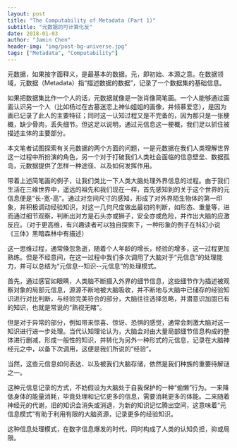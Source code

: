 ```yaml
---
layout: post
title: "The Computability of Metadata (Part 1)"
subtitle: "元数据的可计算化反"
date: 2018-01-03
author: "Jamin Chen"
header-img: "img/post-bg-universe.jpg"
tags: ["Metadata", "Computability"]
---
```


元数据，如果按字面释义，是最基本的数据。元，即初始、本源之意。在数据领域，元数据（Metadata）指“描述数据的数据”，记录了一个数据集的基础信息。

如果把数据集比作一个人的话，元数据就像是一张肖像简笔画。一个人能够通过画面认识另一个人（比如杨过在古墓迷恋上神仙姐姐的画像，并倾慕爱恋），是因为画已记录了此人的主要特征；同时这一认知过程又是不完备的，因为那只是一张梗概，缺少骨肉，丢失细节。但这足以说明，通过元信息这一梗概，我们足以抓住被描述主体的主要部分。

本文笔者试图探索有关元数据的两个方面的问题，一是元数据在我们人类理解世界这一过程中所扮演的角色，另一个对于打破我们人类社会面临的信息壁垒、数据孤岛，元数据提供了怎样一种途径、以及如何发挥作用。

带着上述简笔画的例子，让我们类比一下人类大脑处理外界信息的过程。由于我们生活在三维世界中，遥远的祖先和我们现在一样，首先感知到的关于这个世界的元信息便是“长-宽-高”。通过对空间尺寸的感知，形成了对外界陌生物体的第一印象，并积极调动经验知识，对这一几何尺度做出最初的判断，如形态、重量等，进而通过细节观察，判断出对方是石头亦或狮子，安全亦或危险，并作出大脑的应激反应。（对于更高维，有兴趣读者可以独自探索下，一种形象的例子在科幻小说《三体》黑暗森林中有描述）

这一思维过程，通常倏忽急逝，随着个人年龄的增长，经验的增多，这一过程更加熟练。但是不经意间，在这一过程中我们多次调用了大脑对于“元信息”的处理能力，并可以总结为“元信息--知识--元信息”的处理模式。

首先，通过感官如眼睛，人类脑不断摄入外界的细节信息，这些细节作为描述被观察对象的局部元信息，源源不断地被大脑吸收，并不断地与大脑中已储存的经验知识进行对比判断，与经验完美符合的部分，大脑往往选择忽略，并潜意识加固已有的知识，也就是常说的“熟视无睹”。

但是对于异常的部分，例如带来惊喜、惊讶、恐惧的感觉，通常会刺激大脑对这一知识进行进一步处理。当代认知理论认为，大脑会对由大量局部细节信息构成的整体进行删减，形成一般性的知识，并转化为另外一种形式的元信息，记录在大脑神经元之中，以备下次调用，这便是我们所说的“经验”。

当然，这些元信息如何表达、以及被我们大脑存储，依然是我们种族的重要待解谜之一。

这种元信息记录的方式，不妨假设为大脑处于自我保护的一种“偷懒”行为。一来降低身体的能量消耗，毕竟处理和记忆更多的信息，需要消耗更多的体能。二来随着神经元的代谢，旧的知识会消失或消退，为新的知识记忆腾出空间，这意味着“元信息模式”有助于利用有限的大脑资源，记录更多的经验知识。

这种信息处理模式，在数字信息爆发的时代，同时构成了人类的认知负担，抑或局限。
